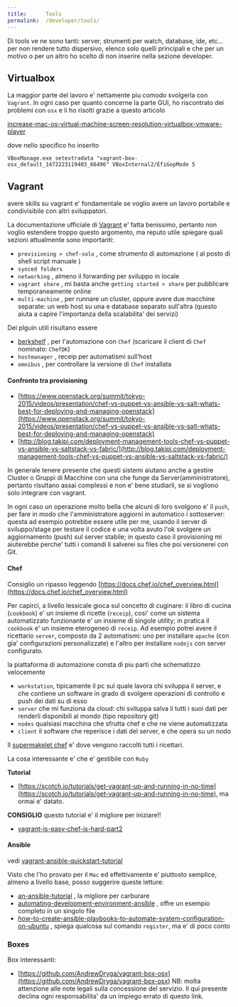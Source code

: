 ```yaml
---
title:      Tools
permalink:  /developer/tools/
---
```


Di tools ve ne sono tanti: server, strumenti per watch, database, ide, etc...  
per non rendere tutto dispersivo, elenco solo quelli principali e che per un motivo
o per un altro ho scelto di non inserire nella sezione developer.


Virtualbox
-----------

La maggior parte del lavoro e' nettamente piu comodo svolgerla con `Vagrant`. In ogni caso per quanto concerne la parte GUI, ho riscontrato dei problemi con `osx` e li ho risolti grazie a questo articolo

[increase-mac-os-virtual-machine-screen-resolution-virtualbox-vmware-player](http://www.sysprobs.com/increase-mac-os-virtual-machine-screen-resolution-virtualbox-vmware-player)

dove nello specifico ho inserito

````
VBoxManage.exe setextradata "vagrant-box-osx_default_1472223119403_66496" VBoxInternal2/EfiGopMode 5
````


Vagrant
--------------

avere skills su vagrant e' fondamentale se voglio avere un lavoro portabile e condivisibile con altri sviluppatori.

La documentazione ufficiale di [Vagrant](https://www.vagrantup.com/docs) e' fatta benissimo, pertanto non voglio estendere troppo questo argomento,
ma reputo utile spiegare quali sezioni attualmente sono importanti:

- `provisioning > chef-solo`  , come strumento di automazione ( al posto di shell script manuale )
- `synced folders`
- `networking` , almeno il forwarding per sviluppo in locale
- `vagrant share` , mi basta anche `getting started > share` per pubblicare temporaneamente online
- `multi-machine` , per runnare un cluster, oppure avere due macchine separate: un web host su una e database separato sull'altra
(questo aiuta a capire l'importanza della scalabilita' dei servizi)


Dei plguin utili risultano essere

- [berkshelf](http://berkshelf.com/) , per l'automazione con `Chef` (scaricare il client di `Chef` nominato: `ChefDK`)
- `hostmanager` , receip per automatismi sull'host
- `omnibus` , per controllare la versione di `Chef` installata

#### Confronto tra provisioning

- [https://www.openstack.org/summit/tokyo-2015/videos/presentation/chef-vs-puppet-vs-ansible-vs-salt-whats-best-for-deploying-and-managing-openstack](https://www.openstack.org/summit/tokyo-2015/videos/presentation/chef-vs-puppet-vs-ansible-vs-salt-whats-best-for-deploying-and-managing-openstack)
- [http://blog.takipi.com/deployment-management-tools-chef-vs-puppet-vs-ansible-vs-saltstack-vs-fabric/](http://blog.takipi.com/deployment-management-tools-chef-vs-puppet-vs-ansible-vs-saltstack-vs-fabric/)


In generale tenere presente che questi sistemi aiutano anche a gestire Cluster o Gruppi di Macchine con una che funge da Server(amministratore), pertanto risultano assai complessi e non e' bene studiarli, se si vogliono solo integrare con vagrant.

In ogni caso un operazione molto bella che alcuni di loro svolgono e' il `push`, per fare in modo che l'amministratore aggiorni in automatico i sottoserver: questa ad esempio potrebbe essere utile per me, usando il server di sviluppo/stage per testare il codice e una volta avuto l'ok svolgere un aggiornamento (push) sul server stabile; in questo caso il provisioning mi aiuterebbe perche' tutti i comandi li salverei su files che poi versionerei con Git.


#### Chef

Consiglio un ripasso leggendo [https://docs.chef.io/chef_overview.html](https://docs.chef.io/chef_overview.html)

Per capirci, a livello lessicale gioca sul concetto di cuginare:  il libro di cucina (`cookbook`) e' un insieme di ricette (`receip`),
cosi' come un sistema automatizzato funzionante e' un insieme di singole utility;
in pratica il `cookbook` e' un insieme eterogeneo di `receip`.
 Ad esempio potrei avere il ricettario `server`, composto da 2 automatismi: uno per installare `apache` (con gia' configurazioni personalizzate)
 e l'altro per installare `nodejs` con server configurato.

la piattaforma di automazione consta di piu parti che schematizzo velocemente

- `workstation`, tipicamente il pc sul quale lavora chi sviluppa il server, e che contiene un software in grado di svolgere operazioni di controllo e push dei dati su di esso
- `server` che mi funziona da cloud: chi sviluppa salva li tutti i suoi dati per renderli disponibili al mondo (tipo repository git)
- `nodes` qualsiasi macchina che sfrutta chef e che ne viene automatizzata
- `client` il software che reperisce i dati del server, e che opera su un nodo

Il [supermakelet chef](https://supermarket.chef.io/) e' dove vengono raccolti tutti i ricettari.

La cosa interessante e' che e' gestibile con `Ruby`


**Tutorial**

- [https://scotch.io/tutorials/get-vagrant-up-and-running-in-no-time](https://scotch.io/tutorials/get-vagrant-up-and-running-in-no-time), ma ormai e' datato.

**CONSIGLIO**
questo tutorial e' il migliore per iniziare!!

- [vagrant-is-easy-chef-is-hard-part2](https://adamcod.es/2013/01/15/vagrant-is-easy-chef-is-hard-part2.html)


#### Ansible

vedi [vagrant-ansible-quickstart-tutorial](https://adamcod.es/2014/09/23/vagrant-ansible-quickstart-tutorial.html)

Visto che l'ho provato per il `Mac` ed effettivamente e' piuttosto semplice, almeno a livello base, posso suggerire queste letture:

- [an-ansible-tutorial](https://serversforhackers.com/an-ansible-tutorial) , la migliore per carburare
- [automating-development-environment-ansible](http://www.nickhammond.com/automating-development-environment-ansible/) , offre un esempio completo in un singolo file
- [how-to-create-ansible-playbooks-to-automate-system-configuration-on-ubuntu](https://www.digitalocean.com/community/tutorials/how-to-create-ansible-playbooks-to-automate-system-configuration-on-ubuntu) , spiega qualcosa sul comando `register`, ma e' di poco conto



### Boxes

Box interessanti:

- [https://github.com/AndrewDryga/vagrant-box-osx](https://github.com/AndrewDryga/vagrant-box-osx) NB: molta attenzione alle note legali sulla concessione del servizio. Il qui presente declina ogni responsabilita' da un impiego errato di questo link.
